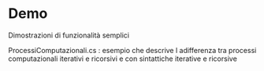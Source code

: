 # Demo
Dimostrazioni di funzionalità semplici


ProcessiComputazionali.cs : esempio che descrive l adifferenza tra processi computazionali iterativi e ricorsivi e con sintattiche iterative e ricorsive

